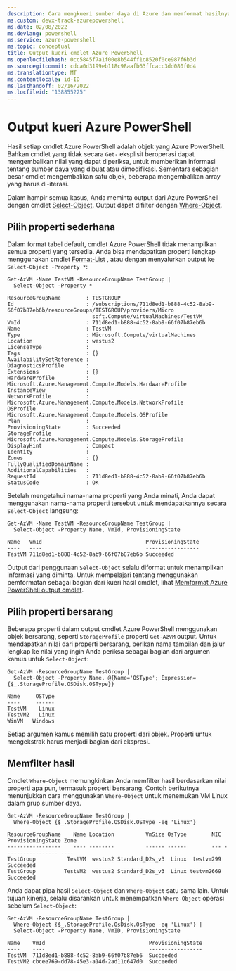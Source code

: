 ```yaml
---
description: Cara mengkueri sumber daya di Azure dan memformat hasilnya.
ms.custom: devx-track-azurepowershell
ms.date: 02/08/2022
ms.devlang: powershell
ms.service: azure-powershell
ms.topic: conceptual
title: Output kueri cmdlet Azure PowerShell
ms.openlocfilehash: 0cc5845f7a1f00e8b544ff1c8520f0ce987f6b3d
ms.sourcegitcommit: cdca0d3199eb118c98aafb63ffcacc3dd080f0d4
ms.translationtype: MT
ms.contentlocale: id-ID
ms.lasthandoff: 02/16/2022
ms.locfileid: "138855225"
---
```

# <a name="query-output-of-azure-powershell"></a>Output kueri Azure PowerShell

Hasil setiap cmdlet Azure PowerShell adalah objek yang Azure PowerShell. Bahkan cmdlet yang tidak secara `Get-` eksplisit beroperasi dapat mengembalikan nilai yang dapat diperiksa, untuk memberikan informasi tentang sumber daya yang dibuat atau dimodifikasi. Sementara sebagian besar cmdlet mengembalikan satu objek, beberapa mengembalikan array yang harus di-iterasi.

Dalam hampir semua kasus, Anda meminta output dari Azure PowerShell dengan cmdlet [Select-Object](/powershell/module/Microsoft.PowerShell.Utility/Select-Object). Output dapat difilter dengan [Where-Object](/powershell/module/Microsoft.PowerShell.Core/Where-Object).

## <a name="select-simple-properties"></a>Pilih properti sederhana

Dalam format tabel default, cmdlet Azure PowerShell tidak menampilkan semua properti yang tersedia. Anda bisa mendapatkan properti lengkap menggunakan cmdlet [Format-List](/powershell/module/microsoft.powershell.utility/format-list) , atau dengan menyalurkan output ke `Select-Object -Property *`:

```azurepowershell-interactive
Get-AzVM -Name TestVM -ResourceGroupName TestGroup |
  Select-Object -Property *
```

```Output
ResourceGroupName        : TESTGROUP
Id                       : /subscriptions/711d8ed1-b888-4c52-8ab9-66f07b87eb6b/resourceGroups/TESTGROUP/providers/Micro
                           soft.Compute/virtualMachines/TestVM
VmId                     : 711d8ed1-b888-4c52-8ab9-66f07b87eb6b
Name                     : TestVM
Type                     : Microsoft.Compute/virtualMachines
Location                 : westus2
LicenseType              :
Tags                     : {}
AvailabilitySetReference :
DiagnosticsProfile       :
Extensions               : {}
HardwareProfile          : Microsoft.Azure.Management.Compute.Models.HardwareProfile
InstanceView             :
NetworkProfile           : Microsoft.Azure.Management.Compute.Models.NetworkProfile
OSProfile                : Microsoft.Azure.Management.Compute.Models.OSProfile
Plan                     :
ProvisioningState        : Succeeded
StorageProfile           : Microsoft.Azure.Management.Compute.Models.StorageProfile
DisplayHint              : Compact
Identity                 :
Zones                    : {}
FullyQualifiedDomainName :
AdditionalCapabilities   :
RequestId                : 711d8ed1-b888-4c52-8ab9-66f07b87eb6b
StatusCode               : OK
```

Setelah mengetahui nama-nama properti yang Anda minati, Anda dapat menggunakan nama-nama properti tersebut untuk mendapatkannya secara `Select-Object` langsung:

```azurepowershell-interactive
Get-AzVM -Name TestVM -ResourceGroupName TestGroup |
  Select-Object -Property Name, VmId, ProvisioningState
```

```Output
Name   VmId                                 ProvisioningState
----   ----                                 -----------------
TestVM 711d8ed1-b888-4c52-8ab9-66f07b87eb6b Succeeded
```

Output dari penggunaan `Select-Object` selalu diformat untuk menampilkan informasi yang diminta. Untuk mempelajari tentang menggunakan pemformatan sebagai bagian dari kueri hasil cmdlet, lihat [Memformat Azure PowerShell output cmdlet](formatting-output.md).

## <a name="select-nested-properties"></a>Pilih properti bersarang

Beberapa properti dalam output cmdlet Azure PowerShell menggunakan objek bersarang, seperti `StorageProfile` properti `Get-AzVM` output. Untuk mendapatkan nilai dari properti bersarang, berikan nama tampilan dan jalur lengkap ke nilai yang ingin Anda periksa sebagai bagian dari argumen kamus untuk `Select-Object`:

```azurepowershell-interactive
Get-AzVM -ResourceGroupName TestGroup |
  Select-Object -Property Name, @{Name='OSType'; Expression={$_.StorageProfile.OSDisk.OSType}}
```

```Output
Name     OSType
----     ------
TestVM    Linux
TestVM2   Linux
WinVM   Windows
```

Setiap argumen kamus memilih satu properti dari objek. Properti untuk mengekstrak harus menjadi bagian dari ekspresi.

## <a name="filter-results"></a>Memfilter hasil

Cmdlet `Where-Object` memungkinkan Anda memfilter hasil berdasarkan nilai properti apa pun, termasuk properti bersarang. Contoh berikutnya menunjukkan cara menggunakan `Where-Object` untuk menemukan VM Linux dalam grup sumber daya.

```azurepowershell-interactive
Get-AzVM -ResourceGroupName TestGroup |
  Where-Object {$_.StorageProfile.OSDisk.OSType -eq 'Linux'}
```

```Output
ResourceGroupName    Name Location          VmSize OsType        NIC ProvisioningState Zone
-----------------    ---- --------          ------ ------        --- ----------------- ----
TestGroup          TestVM  westus2 Standard_D2s_v3  Linux  testvm299         Succeeded
TestGroup         TestVM2  westus2 Standard_D2s_v3  Linux testvm2669         Succeeded
```

Anda dapat pipa hasil `Select-Object` dan `Where-Object` satu sama lain. Untuk tujuan kinerja, selalu disarankan untuk menempatkan `Where-Object` operasi sebelum `Select-Object`:

```azurepowershell-interactive
Get-AzVM -ResourceGroupName TestGroup |
  Where-Object {$_.StorageProfile.OsDisk.OsType -eq 'Linux'} |
  Select-Object -Property Name, VmID, ProvisioningState
```

```Output
Name    VmId                                 ProvisioningState
----    ----                                 -----------------
TestVM  711d8ed1-b888-4c52-8ab9-66f07b87eb6  Succeeded
TestVM2 cbcee769-dd78-45e3-a14d-2ad11c647d0  Succeeded
```
